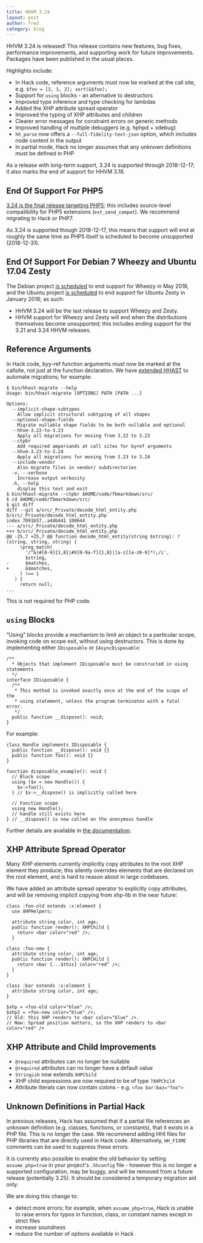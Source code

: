 ```yaml
---
title: HHVM 3.24
layout: post
author: fred
category: blog
---
```


HHVM 3.24 is released! This release contains new features, bug fixes, performance improvements, and supporting work for future improvements. Packages have been published in the usual places.

Highlights include:

* In Hack code, reference arguments must now be marked at the call site, e.g. `$foo = [3, 1, 2]; sort(&$foo);`
* Support for `using` blocks - an alternative to destructors
* Improved type inference and type checking for lambdas
* Added the XHP attribute spread operator
* Improved the typing of XHP attributes and children
* Clearer error messages for constraint errors on generic methods
* Improved handling of multiple debuggers (e.g. hphpd + xdebug)
* `hh_parse` now offers a `--full-fidelity-text-json` option, which includes node content in the output
* In partial mode, Hack no longer assumes that any unknown definitions must be defined in PHP

As a release with long-term support, 3.24 is supported through 2018-12-17; it also marks the end of support for HHVM 3.18.

## End Of Support For PHP5

[3.24 is the final release targeting PHP5](https://hhvm.com/blog/2017/09/18/the-future-of-hhvm.html); this includes source-level compatibility for PHP5 extensions (`ext_zend_compat`). We recommend migrating to Hack or PHP7.

As 3.24 is supported though 2018-12-17, this means that support will end at roughly the same time as PHP5 itself is scheduled to become unsupported (2018-12-31).

## End Of Support For Debian 7 Wheezy and Ubuntu 17.04 Zesty

The Debian project [is scheduled](https://wiki.debian.org/DebianReleases) to end support for Wheezy in May 2018, and the Ubuntu project [is scheduled](https://wiki.ubuntu.com/Releases) to end support for Ubuntu Zesty in January 2018; as such:

* HHVM 3.24 will be the last release to support Wheezy and Zesty.
* HHVM support for Wheezy and Zesty will end when the distributions themselves become unsupported; this includes ending support for the 3.21 and 3.24 HHVM releases.

## Reference Arguments

In Hack code, byy-ref function arguments must now be marked at the callsite, not just at the function declaration. We have [extended HHAST](https://github.com/hhvm/hhast/releases/tag/v0.6) to automate migrations; for example:

```
$ bin/hhast-migrate --help
Usage: bin/hhast-migrate [OPTIONS] PATH [PATH ...]

Options:
  --implicit-shape-subtypes
    Allow implicit structural subtyping of all shapes
  --optional-shape-fields
    Migrate nullable shape fields to be both nullable and optional
  --hhvm-3.22-to-3.23
    Apply all migrations for moving from 3.22 to 3.23
  --ctpbr
    Add required ampersands at call sites for byref arguments
  --hhvm-3.23-to-3.24
    Apply all migrations for moving from 3.23 to 3.24
  --include-vendor
    Also migrate files in vendor/ subdirectories
  -v, --verbose
    Increase output verbosity
  -h, --help
    display this text and exit
$ bin/hhast-migrate --ctpbr $HOME/code/fbmarkdown/src/
$ cd $HOME/code/fbmarkdown/src/
$ git diff
diff --git a/src/_Private/decode_html_entity.php b/src/_Private/decode_html_entity.php
index 7891b57..a44b441 100644
--- a/src/_Private/decode_html_entity.php
+++ b/src/_Private/decode_html_entity.php
@@ -25,7 +25,7 @@ function decode_html_entity(string $string): ?(string, string, string) {
     \preg_match(
       '/^&(#[0-9]{1,8}|#X[0-9a-f]{1,8}|[a-z][a-z0-9]*);/i',
       $string,
-      $matches,
+      &$matches,
     ) !== 1
   ) {
     return null;
...
```

This is not required for PHP code.

## `using` Blocks

“Using” blocks provide a mechanism to limit an object to a particular scope, invoking code on scope exit, without using destructors.
This is done by implementing either `IDisposable` or `IAsyncDisposable`:

```
/**
  * Objects that implement IDisposable must be constructed in using statements
  */
interface IDisposable {
  /**
   * This method is invoked exactly once at the end of the scope of the
   * using statement, unless the program terminates with a fatal error.
   */
  public function __dispose(): void;
}
```

For example:

```
class Handle implements IDisposable {
  public function __dispose(): void {}
  public function foo(): void {}
}

function disposable_example(): void {
  // Block scope
  using ($x = new Handle()) {
    $x->foo();
  } // $x->__dispose() is implicitly called here

  // Function scope
  using new Handle();
  // handle still exists here
} // __dispose() is now called on the anonymous handle
```

Further details are available in [the documentation](https://docs.hhvm.com/hack/disposables/introduction).



## XHP Attribute Spread Operator

Many XHP elements currently implicitly copy attributes to the root XHP element they produce; this silently overrides elements that are declared on the root element, and is hard to reason about in large codebases.

We have added an attribute spread operator to explicitly copy attributes, and will be removing implicit copying from xhp-lib in the near future:

```
class :foo-old extends :x:element {
  use XHPHelpers;
  
  attribute string color, int age;
  public function render(): XHPChild {
    return <bar color="red" />;
  }

class :foo-new {
  attribute string color, int age;
  public function render(): XHPCHild {
    return <bar {...$this} color="red" />;
  }
}

class :bar extends :x:element {
  attribute string color, int age;
}

$xhp = <foo-old color="blue" />;
$xhp2 = <foo-new color="blue" />;
// Old: this XHP renders to <bar color="blue" />.
// New: Spread position matters, so the XHP renders to <bar color="red" />
```

## XHP Attribute and Child Improvements

* `@required` attributes can no longer be nullable
* `@required` attributes can no longer have a default value
* `Stringish` now extends `XHPChild`
* XHP child expressions are now required to be of type `?XHPChild`
* Attribute literals can now contain colons - e.g. `<foo bar:baz="foo">`

## Unknown Definitions in Partial Hack

In previous releases, Hack has assumed that if a partial file references an unknown definition (e.g. classes, functions, or constants), that it exists in a PHP file. This is no longer the case. We recommend adding HHI files for PHP libraries that are directly used in Hack code. Alternatively, `HH_FIXME` comments can be used to suppress these errors.

It is currently also possible to enable the old behavior by setting `assume_php=true` in your project's `.hhconfig` file - however this is no longer a supported configuration, may be buggy, and will be removed from a future release (potentially 3.25). It should be considered a temporary migration aid only.

We are doing this change to:

* detect more errors; for example, when `assume_php=true`, Hack is unable to raise errors for typos in function, class, or constant names except in strict files
* increase soundness
* reduce the number of options available in Hack

